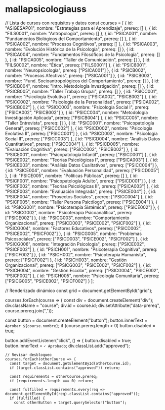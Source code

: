 # mallapsicologiauss
// Lista de cursos con requisitos y datos
const courses = [
  { id: "ASIGESAP01", nombre: "Estrategias para el Aprendizaje", prereq: [] },
  { id: "FILS0001", nombre: "Antropología", prereq: [] },
  { id: "PSICA001", nombre: "Fundamentos Biológicos del Comportamiento", prereq: [] },
  { id: "PSICA002", nombre: "Procesos Cognitivos", prereq: [] },
  { id: "PSICA003", nombre: "Evolución Histórica de la Psicología", prereq: [] },
  { id: "PSICA004", nombre: "Fundamentos Filosóficos de la Psicología", prereq: [] },
  { id: "PSICA005", nombre: "Taller de Comunicación", prereq: [] },
  { id: "FILS0002", nombre: "Ética", prereq: ["FILS0001"] },
  { id: "PSIC8001", nombre: "Neuropsicología", prereq: ["PSICA001"] },
  { id: "PSICB002", nombre: "Procesos Afectivos", prereq: ["PSICA001"] },
  { id: "PSICB003", nombre: "Fund. Socioantropológicos del Comportamiento", prereq: [] },
  { id: "PSICB004", nombre: "Intro. Metodología Investigación", prereq: [] },
  { id: "PSICB005", nombre: "Taller Trabajo Grupal", prereq: [] },
  { id: "PSICC001", nombre: "Psicología Evolutiva I", prereq: ["PSICA002", "PSICB002"] },
  { id: "PSICC002", nombre: "Psicología de la Personalidad", prereq: ["PSICA002", "PSICB002"] },
  { id: "PSICC003", nombre: "Psicología Social I", prereq: ["PSICA002", "PSICB002"] },
  { id: "PSICC004", nombre: "Metodología Investigación Aplicada", prereq: ["PSICB004"] },
  { id: "PSICC005", nombre: "Taller Entrevista", prereq: [] },
  { id: "PSICD001", nombre: "Psicopatología General", prereq: ["PSICC002"] },
  { id: "PSICD002", nombre: "Psicología Evolutiva II", prereq: ["PSICC001"] },
  { id: "PSICD003", nombre: "Psicología Social II", prereq: ["PSICC003"] },
  { id: "PSICD004", nombre: "Análisis Datos Cuantitativos", prereq: ["PSICC004"] },
  { id: "PSICD005", nombre: "Evaluación Cognitiva", prereq: ["PSICC002", "PSICB002"] },
  { id: "PSICE001", nombre: "Psicopatología Infantil", prereq: ["PSICD001"] },
  { id: "PSICE002", nombre: "Teorías Psicológicas I", prereq: ["PSICA003"] },
  { id: "PSICE003", nombre: "Análisis Datos Cualitativos", prereq: ["PSICC004"] },
  { id: "PSICE004", nombre: "Evaluación Personalidad", prereq: ["PSICD005"] },
  { id: "PSICE005", nombre: "Políticas Públicas", prereq: [] },
  { id: "PSICF001", nombre: "Psicopatología Adulto", prereq: ["PSICD001"] },
  { id: "PSICF002", nombre: "Teorías Psicológicas II", prereq: ["PSICA003"] },
  { id: "PSICF003", nombre: "Evaluación Integrada", prereq: ["PSICE004"] },
  { id: "PSICF004", nombre: "Proyectos Sociales", prereq: ["PSICC004"] },
  { id: "PSICF005", nombre: "Taller Persona Psicólogo", prereq: ["PSICE004"] },
  { id: "PSICG001", nombre: "Psicoterapia Sistémica", prereq: ["PSICE002"] },
  { id: "PSICG002", nombre: "Psicoterapia Psicoanalítica", prereq: ["PSICE002"] },
  { id: "PSICG003", nombre: "Comportamiento Organizacional", prereq: ["PSICD003", "PSICE002", "PSICF002"] },
  { id: "PSICG004", nombre: "Factores Educativos", prereq: ["PSICD002", "PSICE002", "PSICF002"] },
  { id: "PSICG005", nombre: "Problemas Psicosociales", prereq: ["PSICD003", "PSICE002", "PSICF002"] },
  { id: "PSICG006", nombre: "Integración Psicología", prereq: ["PSICE002", "PSICF002"] },
  { id: "PSICH001", nombre: "Psicoterapia Cognitiva", prereq: ["PSICF002"] },
  { id: "PSICH002", nombre: "Psicoterapia Humanista", prereq: ["PSICF002"] },
  { id: "PSICH003", nombre: "Gestión Organizacional", prereq: ["PSICG003", "PSICE002", "PSICF002"] },
  { id: "PSICH004", nombre: "Gestión Escolar", prereq: ["PSICG004", "PSICE002", "PSICF002"] },
  { id: "PSICH005", nombre: "Psicología Comunitaria", prereq: ["PSICG005", "PSICE002", "PSICF002"] }
];

// Renderizado dinámico
const grid = document.getElementById("grid");

courses.forEach(course => {
  const div = document.createElement("div");
  div.className = "course";
  div.id = course.id;
  div.setAttribute("data-prereq", course.prereq.join(","));

  const button = document.createElement("button");
  button.innerText = `Aprobar ${course.nombre}`;
  if (course.prereq.length > 0) button.disabled = true;

  button.addEventListener("click", () => {
    button.disabled = true;
    button.innerText = `✓ Aprobado`;
    div.classList.add("approved");

    // Revisar desbloqueo
    courses.forEach(otherCourse => {
      const target = document.getElementById(otherCourse.id);
      if (target.classList.contains("approved")) return;

      const requirements = otherCourse.prereq;
      if (requirements.length === 0) return;

      const fulfilled = requirements.every(req => document.getElementById(req).classList.contains("approved"));
      if (fulfilled) {
        const otherButton = target.querySelector("button");
       

